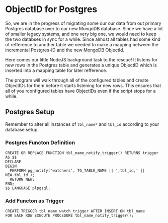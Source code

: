 ObjectID for Postgres
=====================

So, we are in the progress of migrating some our our data from out primary
Postgres database over to our new MongoDB database. Since we have a lot of
smaller legacy systems, and one very big one, we would need to keep the two
databses in sync for a while. Since almost all tables had some kind of
refference to another table we needed to make a mapping between the incremental
Postgres-ID and the new MongoDB ObjectId. 

Here comes our little NodeJS background task to the rescue! It listens for new
rows in the Postgres table and generates a unique ObjectID which is inserted
into a mapping table for later refference.

The program will walk through all of the configured tables and create ObjectIDs
for them before it starts listening for new rows. This ensures that all of you
rconfigured tables have ObjectIDs even if the script stops for a while.

## Postgres Setup 

Remember to alter all instances of `tbl_name*` and `tbl_id` according to your
database setup.

### Postgres Functon Definition

```plpgsql
CREATE OR REPLACE FUNCTION tbl_name_notify_trigger() RETURNS trigger AS $$
DECLARE
BEGIN
  PERFORM pg_notify('watchers', TG_TABLE_NAME || ',tbl_id,' || NEW.tbl_id );
  RETURN NEW;
END;
$$ LANGUAGE plpgsql;
```

### Add Functon as Trigger

```plpgsql
CREATE TRIGGER tbl_name_watch_trigger AFTER INSERT ON tbl_name
FOR EACH ROW EXECUTE PROCEDURE tbl_name_notify_trigger();
```

